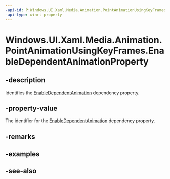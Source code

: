 ```yaml
---
-api-id: P:Windows.UI.Xaml.Media.Animation.PointAnimationUsingKeyFrames.EnableDependentAnimationProperty
-api-type: winrt property
---
```


<!-- Property syntax
public Windows.UI.Xaml.DependencyProperty EnableDependentAnimationProperty { get; }
-->

# Windows.UI.Xaml.Media.Animation.PointAnimationUsingKeyFrames.EnableDependentAnimationProperty

## -description
Identifies the [EnableDependentAnimation](pointanimationusingkeyframes_enabledependentanimation.md) dependency property.



## -property-value
The identifier for the [EnableDependentAnimation](pointanimationusingkeyframes_enabledependentanimation.md) dependency property.

## -remarks

## -examples

## -see-also
